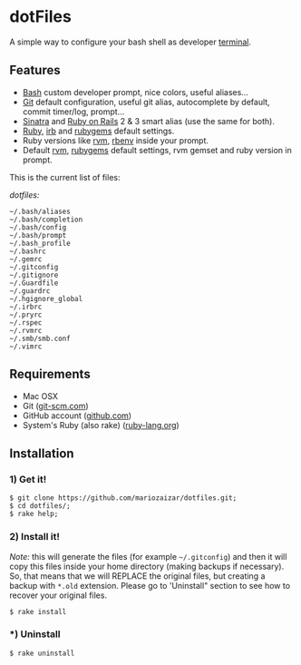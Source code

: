 # dotFiles
A simple way to configure your bash shell as developer [terminal][cli].

## Features

- [Bash][bash] custom developer prompt, nice colors, useful aliases…
- [Git][git] default configuration, useful git alias, autocomplete by default, commit timer/log, prompt…
- [Sinatra][sinatra] and [Ruby on Rails][rails] 2 & 3 smart alias (use the same for both).
- [Ruby][ruby], [irb][irb] and [rubygems][gem] default settings.
- Ruby versions like [rvm][rvm], [rbenv][rbenv] inside your prompt.
- Default [rvm][rvm], [rubygems][gem] default settings, rvm gemset and ruby version in prompt.

This is the current list of files:

*dotfiles:*
```
~/.bash/aliases
~/.bash/completion
~/.bash/config
~/.bash/prompt
~/.bash_profile
~/.bashrc
~/.gemrc
~/.gitconfig
~/.gitignore
~/.Guardfile
~/.guardrc
~/.hgignore_global
~/.irbrc
~/.pryrc
~/.rspec
~/.rvmrc
~/.smb/smb.conf
~/.vimrc
```

## Requirements

- Mac OSX
- Git ([git-scm.com](http://git-scm.com))
- GitHub account ([github.com](http://github.com))
- System's Ruby (also rake) ([ruby-lang.org](http://www.ruby-lang.org/en/))

## Installation

### 1) Get it!

    $ git clone https://github.com/mariozaizar/dotfiles.git;
    $ cd dotfiles/;
    $ rake help;

### 2) Install it!

*Note:* this will generate the files (for example `~/.gitconfig`) and then it
will copy this files inside your home directory (making backups if necessary).
So, that means that we will REPLACE the original files, but creating a backup
with `*.old` extension. Please go to 'Uninstall" section to see how to recover
your original files.

    $ rake install

### *) Uninstall

    $ rake uninstall

[cli]: http://en.wikipedia.org/wiki/Command_line_interface
[git]: http://git-scm.com/
[sinatra]: http://www.sinatrarb.com/
[ruby]: http://ruby-lang.org/
[rails]: http://rubyonrails.org/
[rvm]: https://rvm.beginrescueend.com/
[rbenv]: https://github.com/sstephenson/rbenv
[gem]: http://rubygems.org/
[bash]: http://www.gnu.org/software/bash/
[irb]: http://en.wikipedia.org/wiki/Interactive_Ruby_Shell
